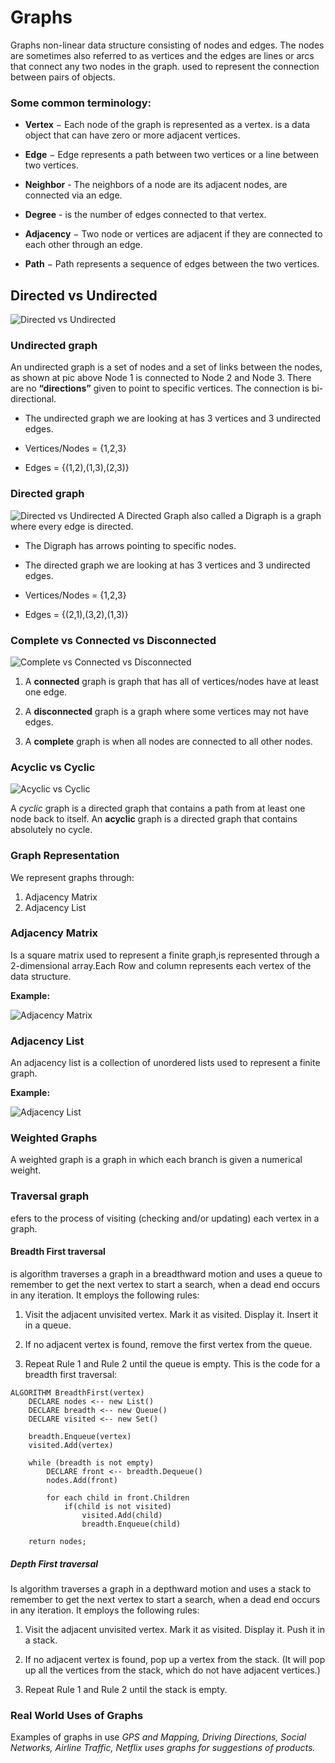 # Graphs
Graphs non-linear data structure consisting of nodes and edges. The nodes are sometimes also referred to as vertices and the edges are lines or arcs that connect any two nodes in the graph. used to represent the connection between pairs of objects.

### Some common terminology:
* **Vertex** − Each node of the graph is represented as a vertex. is a data object that can have zero or more adjacent vertices.

* **Edge** − Edge represents a path between two vertices or a line between two vertices. 

* **Neighbor** - The neighbors of a node are its adjacent nodes, are connected via an edge.
* **Degree** -  is the number of edges connected to that vertex.

* **Adjacency** − Two node or vertices are adjacent if they are connected to each other through an edge. 

* **Path** − Path represents a sequence of edges between the two vertices.

## Directed vs Undirected

![Directed vs Undirected](graph_un.jpeg)
### Undirected graph
An undirected graph is a set of nodes and a set of links between the nodes, as shown at pic above Node 1 is connected to Node 2 and Node 3. There are no **“directions”** given to point to specific vertices. The connection is bi-directional.
* The undirected graph we are looking at has 3 vertices and 3 undirected edges.

* Vertices/Nodes = {1,2,3}

* Edges = {(1,2),(1,3),(2,3)}

### Directed graph
![Directed vs Undirected](graph_d.jpeg)
A Directed Graph also called a Digraph is a graph where every edge is directed.
* The Digraph has arrows pointing to specific nodes.
* The directed graph we are looking at has 3 vertices and 3 undirected edges.

* Vertices/Nodes = {1,2,3}

* Edges = {(2,1),(3,2),(1,3)}

### Complete vs Connected vs Disconnected
![Complete vs Connected vs Disconnected](Graph.jpg)

1. A **connected** graph is graph that has all of vertices/nodes have at least one edge.
2. A **disconnected** graph is a graph where some vertices may not have edges.

3. A **complete** graph is when all nodes are connected to all other nodes.

### Acyclic vs Cyclic
![Acyclic vs Cyclic](https://www.codingeek.com/wp-content/uploads/2016/11/cyclic.png)

A *cyclic* graph is a directed graph that contains a path from at least one node back to itself. An **acyclic** graph is a directed graph that contains absolutely no cycle.


### Graph Representation
We represent graphs through:

1. Adjacency Matrix
2. Adjacency List

### Adjacency Matrix
Is a square matrix used to represent a finite graph,is represented through a 2-dimensional array.Each Row and column represents each vertex of the data structure.

**Example:**

![Adjacency Matrix](https://i.stack.imgur.com/j6kD0.jpg)


### Adjacency List
An adjacency list is a collection of unordered lists used to represent a finite graph.

**Example:**

![Adjacency List](https://kajabi-storefronts-production.kajabi-cdn.com/kajabi-storefronts-production/blogs/27029/images/FVKdPFTlTmyXQBiypTge_375dbebabc31445637557c91ec1fe4de.jpg)


### Weighted Graphs
A weighted graph is a graph in which each branch is given a numerical weight.

### Traversal graph
efers to the process of visiting (checking and/or updating) each vertex in a graph.
#### **Breadth First traversal** 
is algorithm traverses a graph in a breadthward motion and uses a queue to remember to get the next vertex to start a search, when a dead end occurs in any iteration. It employs the following rules:

1. Visit the adjacent unvisited vertex. Mark it as visited. Display it. Insert it in a queue.

2. If no adjacent vertex is found, remove the first vertex from the queue.

3. Repeat Rule 1 and Rule 2 until the queue is empty.
This is the code for a breadth first traversal:

```
ALGORITHM BreadthFirst(vertex)
    DECLARE nodes <-- new List()
    DECLARE breadth <-- new Queue()
    DECLARE visited <-- new Set()

    breadth.Enqueue(vertex)
    visited.Add(vertex)

    while (breadth is not empty)
        DECLARE front <-- breadth.Dequeue()
        nodes.Add(front)

        for each child in front.Children
            if(child is not visited)
                visited.Add(child)
                breadth.Enqueue(child)   

    return nodes;
```
##### Depth First traversal
Is algorithm traverses a graph in a depthward motion and uses a stack to remember to get the next vertex to start a search, when a dead end occurs in any iteration. It employs the following rules:

1. Visit the adjacent unvisited vertex. Mark it as visited. Display it. Push it in a stack.

2. If no adjacent vertex is found, pop up a vertex from the stack. (It will pop up all the vertices from the stack, which do not have adjacent vertices.)

3. Repeat Rule 1 and Rule 2 until the stack is empty.



### Real World Uses of Graphs
Examples of graphs in use *GPS and Mapping, Driving Directions, Social Networks, Airline Traffic, Netflix uses graphs for suggestions of products.*
